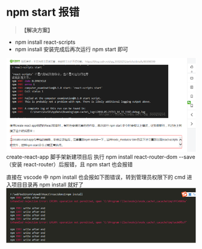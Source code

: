 # npm start 报错

> **【解决方案】**

- npm install react-scripts
- npm install 安装完成后再次运行 npm start 即可

![](./imgs/other-error-1.png)
create-react-app 脚手架新建项目后 执行 npm install react-router-dom --save （安装 react-router）后报错，且 npm start 也会报错

直接在 vscode 中 npm install 也会报如下图错误，转到管理员权限下的 cmd 进入项目目录再 npm install 就好了
![](./imgs/other-error-2.png)
